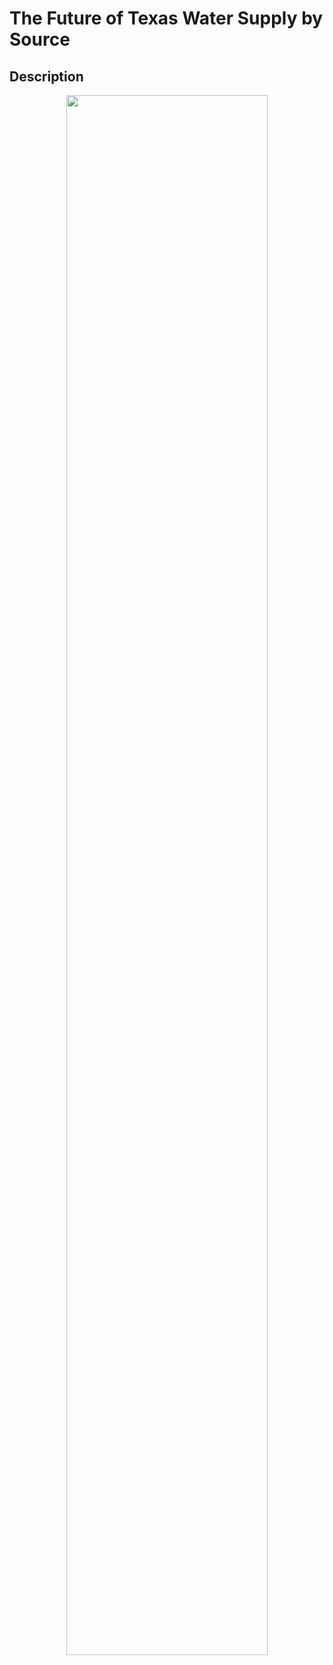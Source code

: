 <h1>The Future of Texas Water Supply by Source</h1>


<h2>Description</h2>

<p align="center">
<img src="https://i.imgur.com/pOf9JQP.jpeg" height="80%" width="80%" alt=""/>
